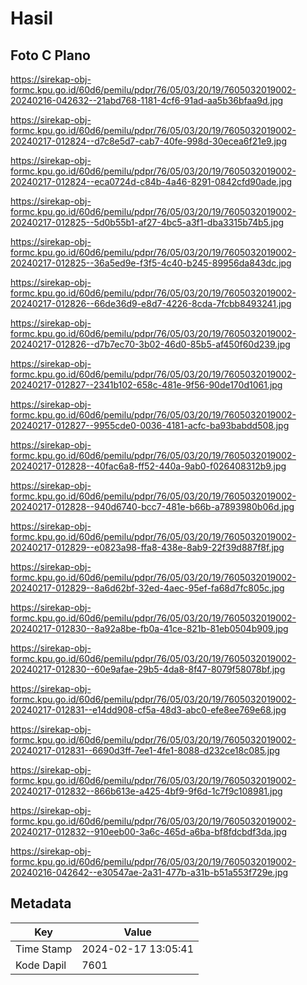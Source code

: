 # Hasil

## Foto C Plano

https://sirekap-obj-formc.kpu.go.id/60d6/pemilu/pdpr/76/05/03/20/19/7605032019002-20240216-042632--21abd768-1181-4cf6-91ad-aa5b36bfaa9d.jpg

https://sirekap-obj-formc.kpu.go.id/60d6/pemilu/pdpr/76/05/03/20/19/7605032019002-20240217-012824--d7c8e5d7-cab7-40fe-998d-30ecea6f21e9.jpg

https://sirekap-obj-formc.kpu.go.id/60d6/pemilu/pdpr/76/05/03/20/19/7605032019002-20240217-012824--eca0724d-c84b-4a46-8291-0842cfd90ade.jpg

https://sirekap-obj-formc.kpu.go.id/60d6/pemilu/pdpr/76/05/03/20/19/7605032019002-20240217-012825--5d0b55b1-af27-4bc5-a3f1-dba3315b74b5.jpg

https://sirekap-obj-formc.kpu.go.id/60d6/pemilu/pdpr/76/05/03/20/19/7605032019002-20240217-012825--36a5ed9e-f3f5-4c40-b245-89956da843dc.jpg

https://sirekap-obj-formc.kpu.go.id/60d6/pemilu/pdpr/76/05/03/20/19/7605032019002-20240217-012826--66de36d9-e8d7-4226-8cda-7fcbb8493241.jpg

https://sirekap-obj-formc.kpu.go.id/60d6/pemilu/pdpr/76/05/03/20/19/7605032019002-20240217-012826--d7b7ec70-3b02-46d0-85b5-af450f60d239.jpg

https://sirekap-obj-formc.kpu.go.id/60d6/pemilu/pdpr/76/05/03/20/19/7605032019002-20240217-012827--2341b102-658c-481e-9f56-90de170d1061.jpg

https://sirekap-obj-formc.kpu.go.id/60d6/pemilu/pdpr/76/05/03/20/19/7605032019002-20240217-012827--9955cde0-0036-4181-acfc-ba93babdd508.jpg

https://sirekap-obj-formc.kpu.go.id/60d6/pemilu/pdpr/76/05/03/20/19/7605032019002-20240217-012828--40fac6a8-ff52-440a-9ab0-f026408312b9.jpg

https://sirekap-obj-formc.kpu.go.id/60d6/pemilu/pdpr/76/05/03/20/19/7605032019002-20240217-012828--940d6740-bcc7-481e-b66b-a7893980b06d.jpg

https://sirekap-obj-formc.kpu.go.id/60d6/pemilu/pdpr/76/05/03/20/19/7605032019002-20240217-012829--e0823a98-ffa8-438e-8ab9-22f39d887f8f.jpg

https://sirekap-obj-formc.kpu.go.id/60d6/pemilu/pdpr/76/05/03/20/19/7605032019002-20240217-012829--8a6d62bf-32ed-4aec-95ef-fa68d7fc805c.jpg

https://sirekap-obj-formc.kpu.go.id/60d6/pemilu/pdpr/76/05/03/20/19/7605032019002-20240217-012830--8a92a8be-fb0a-41ce-821b-81eb0504b909.jpg

https://sirekap-obj-formc.kpu.go.id/60d6/pemilu/pdpr/76/05/03/20/19/7605032019002-20240217-012830--60e9afae-29b5-4da8-8f47-8079f58078bf.jpg

https://sirekap-obj-formc.kpu.go.id/60d6/pemilu/pdpr/76/05/03/20/19/7605032019002-20240217-012831--e14dd908-cf5a-48d3-abc0-efe8ee769e68.jpg

https://sirekap-obj-formc.kpu.go.id/60d6/pemilu/pdpr/76/05/03/20/19/7605032019002-20240217-012831--6690d3ff-7ee1-4fe1-8088-d232ce18c085.jpg

https://sirekap-obj-formc.kpu.go.id/60d6/pemilu/pdpr/76/05/03/20/19/7605032019002-20240217-012832--866b613e-a425-4bf9-9f6d-1c7f9c108981.jpg

https://sirekap-obj-formc.kpu.go.id/60d6/pemilu/pdpr/76/05/03/20/19/7605032019002-20240217-012832--910eeb00-3a6c-465d-a6ba-bf8fdcbdf3da.jpg

https://sirekap-obj-formc.kpu.go.id/60d6/pemilu/pdpr/76/05/03/20/19/7605032019002-20240216-042642--e30547ae-2a31-477b-a31b-b51a553f729e.jpg


## Metadata

| Key        | Value               |
| ---------- | ------------------- |
| Time Stamp | 2024-02-17 13:05:41 |
| Kode Dapil | 7601                |



